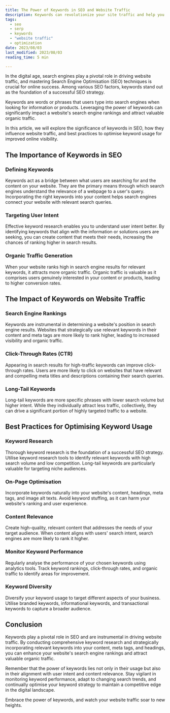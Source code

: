 ```yaml
---
title: The Power of Keywords in SEO and Website Traffic
description: Keywords can revolutionize your site traffic and help you target your marketing segments.
tags:
  - seo
  - serp
  - keywords
  - "website traffic" 
  - optimization 
date: 2023/08/03
last_modified: 2023/08/03
reading_time: 5 min

---
```


In the digital age, search engines play a pivotal role in driving website traffic, and mastering Search Engine Optimisation (SEO) techniques is crucial for online success. Among various SEO factors, keywords stand out as the foundation of a successful SEO strategy.

Keywords are words or phrases that users type into search engines when looking for information or products. Leveraging the power of keywords can significantly impact a website's search engine rankings and attract valuable organic traffic.

In this article, we will explore the significance of keywords in SEO, how they influence website traffic, and best practices to optimise keyword usage for improved online visibility.

## The Importance of Keywords in SEO

### Defining Keywords

Keywords act as a bridge between what users are searching for and the content on your website. They are the primary means through which search engines understand the relevance of a webpage to a user's query. Incorporating the right keywords into your content helps search engines connect your website with relevant search queries.

### Targeting User Intent

Effective keyword research enables you to understand user intent better. By identifying keywords that align with the information or solutions users are seeking, you can create content that meets their needs, increasing the chances of ranking higher in search results.

### Organic Traffic Generation

When your website ranks high in search engine results for relevant keywords, it attracts more organic traffic. Organic traffic is valuable as it comprises users genuinely interested in your content or products, leading to higher conversion rates.

## The Impact of Keywords on Website Traffic

### Search Engine Rankings

Keywords are instrumental in determining a website's position in search engine results. Websites that strategically use relevant keywords in their content and meta tags are more likely to rank higher, leading to increased visibility and organic traffic.

### Click-Through Rates (CTR)

Appearing in search results for high-traffic keywords can improve click-through rates. Users are more likely to click on websites that have relevant and compelling meta titles and descriptions containing their search queries.

### Long-Tail Keywords

Long-tail keywords are more specific phrases with lower search volume but higher intent. While they individually attract less traffic, collectively, they can drive a significant portion of highly targeted traffic to a website.

## Best Practices for Optimising Keyword Usage

### Keyword Research

Thorough keyword research is the foundation of a successful SEO strategy. Utilise keyword research tools to identify relevant keywords with high search volume and low competition. Long-tail keywords are particularly valuable for targeting niche audiences.

### On-Page Optimisation

Incorporate keywords naturally into your website's content, headings, meta tags, and image alt texts. Avoid keyword stuffing, as it can harm your website's ranking and user experience.

### Content Relevance

Create high-quality, relevant content that addresses the needs of your target audience. When content aligns with users' search intent, search engines are more likely to rank it higher.

### Monitor Keyword Performance

Regularly analyse the performance of your chosen keywords using analytics tools. Track keyword rankings, click-through rates, and organic traffic to identify areas for improvement.

### Keyword Diversity

Diversify your keyword usage to target different aspects of your business. Utilise branded keywords, informational keywords, and transactional keywords to capture a broader audience.

## Conclusion

Keywords play a pivotal role in SEO and are instrumental in driving website traffic. By conducting comprehensive keyword research and strategically incorporating relevant keywords into your content, meta tags, and headings, you can enhance your website's search engine rankings and attract valuable organic traffic.

Remember that the power of keywords lies not only in their usage but also in their alignment with user intent and content relevance. Stay vigilant in monitoring keyword performance, adapt to changing search trends, and continually optimise your keyword strategy to maintain a competitive edge in the digital landscape.

Embrace the power of keywords, and watch your website traffic soar to new heights.
